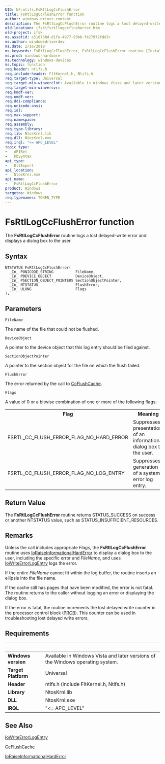 ```yaml
---
UID: NF:ntifs.FsRtlLogCcFlushError
title: FsRtlLogCcFlushError function
author: windows-driver-content
description: The FsRtlLogCcFlushError routine logs a lost delayed-write error and displays a dialog box to the user.
old-location: ifsk\fsrtllogccflusherror.htm
old-project: ifsk
ms.assetid: e516758d-d1fe-4977-93bb-f427972fdd3c
ms.author: windowsdriverdev
ms.date: 2/16/2018
ms.keywords: FsRtlLogCcFlushError, FsRtlLogCcFlushError routine [Installable File System Drivers], fsrtlref_5e72d84c-d788-4b6d-b5fe-3e9b06b0e074.xml, ifsk.fsrtllogccflusherror, ntifs/FsRtlLogCcFlushError
ms.prod: windows-hardware
ms.technology: windows-devices
ms.topic: function
req.header: ntifs.h
req.include-header: FltKernel.h, Ntifs.h
req.target-type: Universal
req.target-min-winverclnt: Available in Windows Vista and later versions of the Windows operating system.
req.target-min-winversvr: 
req.kmdf-ver: 
req.umdf-ver: 
req.ddi-compliance: 
req.unicode-ansi: 
req.idl: 
req.max-support: 
req.namespace: 
req.assembly: 
req.type-library: 
req.lib: NtosKrnl.lib
req.dll: NtosKrnl.exe
req.irql: "<= APC_LEVEL"
topic_type:
-	APIRef
-	kbSyntax
api_type:
-	DllExport
api_location:
-	NtosKrnl.exe
api_name:
-	FsRtlLogCcFlushError
product: Windows
targetos: Windows
req.typenames: TOKEN_TYPE
---
```



# FsRtlLogCcFlushError function
The <b>FsRtlLogCcFlushError</b> routine logs a lost delayed-write error and displays a dialog box to the user.

## Syntax

````
NTSTATUS FsRtlLogCcFlushError(
  _In_ PUNICODE_STRING          FileName,
  _In_ PDEVICE_OBJECT           DeviceObject,
  _In_ PSECTION_OBJECT_POINTERS SectionObjectPointer,
  _In_ NTSTATUS                 FlushError,
  _In_ ULONG                    Flags
);
````

## Parameters

`FileName`

The name of the file that could not be flushed.

`DeviceObject`

A pointer to the device object that this log entry should be filed against.

`SectionObjectPointer`

A pointer to the section object for the file on which the flush failed.

`FlushError`

The error returned by the call to <a href="..\ntifs\nf-ntifs-ccflushcache.md">CcFlushCache</a>.

`Flags`

A value of 0 or a bitwise combination of one or more of the following flags:

<table>
<tr>
<th>Flag</th>
<th>Meaning</th>
</tr>
<tr>
<td>
FSRTL_CC_FLUSH_ERROR_FLAG_NO_HARD_ERROR

</td>
<td>
Suppresses presentation of an informational dialog box to the user.

</td>
</tr>
<tr>
<td>
FSRTL_CC_FLUSH_ERROR_FLAG_NO_LOG_ENTRY

</td>
<td>
Suppresses generation of a system error log entry.

</td>
</tr>
</table>


## Return Value

The <b>FsRtlLogCcFlushError</b> routine returns STATUS_SUCCESS on success or another NTSTATUS value, such as STATUS_INSUFFICIENT_RESOURCES.

## Remarks

Unless the call includes appropriate <i>Flags</i>, the <b>FsRtlLogCcFlushError</b> routine uses <a href="..\ntddk\nf-ntddk-ioraiseinformationalharderror.md">IoRaiseInformationalHardError</a> to display a dialog box to the user, including the specific error and <i>FileName</i>, and uses <a href="..\wdm\nf-wdm-iowriteerrorlogentry.md">IoWriteErrorLogEntry</a> logs the error. 

If the entire <i>FileName</i> cannot fit within the log buffer, the routine inserts an ellipsis into the file name.

If the cache still has pages that have been modified, the error is not fatal. The routine returns to the caller without logging an error or displaying the dialog box. 

If the error is fatal, the routine increments the lost delayed write counter in the processor control block (<a href="https://msdn.microsoft.com/139a10e9-203b-499b-9291-8537eae9189c">PRCB</a>). This counter can be used in troubleshooting lost delayed write errors.

## Requirements
| &nbsp; | &nbsp; |
| ---- |:---- |
| **Windows version** | Available in Windows Vista and later versions of the Windows operating system.  |
| **Target Platform** | Universal |
| **Header** | ntifs.h (include FltKernel.h, Ntifs.h) |
| **Library** | NtosKrnl.lib |
| **DLL** | NtosKrnl.exe |
| **IRQL** | "<= APC_LEVEL" |

## See Also

<a href="..\wdm\nf-wdm-iowriteerrorlogentry.md">IoWriteErrorLogEntry</a>



<a href="..\ntifs\nf-ntifs-ccflushcache.md">CcFlushCache</a>



<a href="..\ntddk\nf-ntddk-ioraiseinformationalharderror.md">IoRaiseInformationalHardError</a>